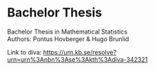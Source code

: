# Bachelor Thesis
Bachelor Thesis in Mathematical Statistics <br />
Authors: Pontus Hovberger & Hugo Brunlid <br />

Link to diva: https://urn.kb.se/resolve?urn=urn%3Anbn%3Ase%3Akth%3Adiva-342321

